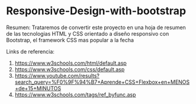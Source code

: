 # Responsive-Design-with-bootstrap

Resumen:
Trataremos de convertir este proyecto en una hoja de resumen de las tecnologias HTML y CSS orientado a diseño responsivo con Bootstrap, el framework CSS mas popular a la fecha

Links de referencia:
1. https://www.w3schools.com/html/default.asp
2. https://www.w3schools.com/css/default.asp
3. https://www.youtube.com/results?search_query=%F0%9F%94%B7+Aprende+CSS+Flexbox+en+MENOS+de+15+MINUTOS
4. https://www.w3schools.com/tags/ref_byfunc.asp
